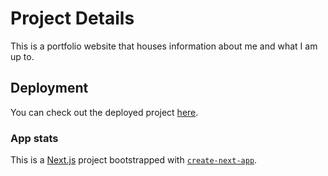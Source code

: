 # Project Details

This is a portfolio website that houses information about me and what I am up to.

## Deployment

You can check out the deployed project [here](https://brandonwestbrook.vercel.app/).

### App stats

This is a [Next.js](https://nextjs.org/) project bootstrapped with [`create-next-app`](https://github.com/vercel/next.js/tree/canary/packages/create-next-app).
